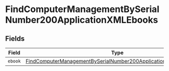 # FindComputerManagementBySerialNumber200ApplicationXMLEbooks


## Fields

| Field                                                                                                                                                           | Type                                                                                                                                                            | Required                                                                                                                                                        | Description                                                                                                                                                     |
| --------------------------------------------------------------------------------------------------------------------------------------------------------------- | --------------------------------------------------------------------------------------------------------------------------------------------------------------- | --------------------------------------------------------------------------------------------------------------------------------------------------------------- | --------------------------------------------------------------------------------------------------------------------------------------------------------------- |
| `ebook`                                                                                                                                                         | [FindComputerManagementBySerialNumber200ApplicationXMLEbooksEbook](../../models/operations/findcomputermanagementbyserialnumber200applicationxmlebooksebook.md) | :heavy_minus_sign:                                                                                                                                              | N/A                                                                                                                                                             |